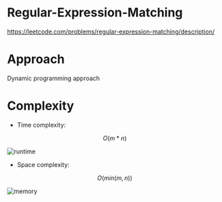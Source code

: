 
# Regular-Expression-Matching
https://leetcode.com/problems/regular-expression-matching/description/
# Approach
Dynamic programming approach

# Complexity
- Time complexity:
<!-- Add your time complexity here, e.g. $$O(n)$$ -->
$$O(m * n)$$ 

![runtime](https://user-images.githubusercontent.com/28766618/225790674-bffc2353-cc50-4cef-a1c6-d6690a6070d5.png)


- Space complexity:
<!-- Add your space complexity here, e.g. $$O(n)$$ -->
$$O(min(m, n))$$

![memory](https://user-images.githubusercontent.com/28766618/225790612-0f3d3b21-66b0-47aa-bad7-6ec8403363ef.png)
